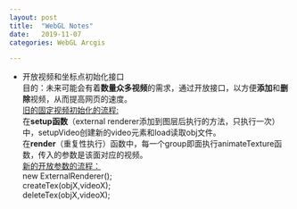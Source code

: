 ```yaml
---
layout: post
title:  "WebGL Notes"
date:   2019-11-07
categories: WebGL Arcgis

---
```

- 开放视频和坐标点初始化接口  
目的：未来可能会有着**数量众多视频**的需求，通过开放接口，以方便**添加**和**删除**视频，从而提高网页的速度。  
<u>旧的固定视频初始化的流程:</u>  
在**setup函数**（external renderer添加到图层后执行的方法，只执行一次）中，setupVideo创建新的video元素和load读取obj文件。  
在**render**（重复性执行）函数中，每一个group即面执行animateTexture函数，传入的参数是该面对应的视频。   
<u>新的开放参数的流程：</u>  
new ExternalRenderer();  
createTex(objX,videoX);  
deleteTex(objX,videoX);  
